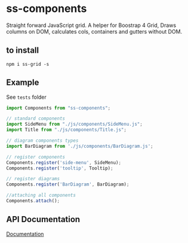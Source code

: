 # ss-components
Straight forward JavaScript grid. A helper for Boostrap 4 Grid, Draws columns on DOM, calculates cols, containers and gutters without DOM.

## to install 

`npm i ss-grid -s`

## Example 

See `tests` folder

```javascript
import Components from "ss-components";

// standard components
import SideMenu from "./js/components/SideMenu.js";
import Title from "./js/components/Title.js";

// diagram components types 
import BarDiagram from './js/components/BarDiagram.js';

// register components
Components.register('side-menu', SideMenu);
Components.register('tooltip', Tooltip);

// register diagrams
Components.register('BarDiagram', BarDiagram);

//attaching all components
Components.attach();
```

## API Documentation

[Documentation](docs/grid.md)
